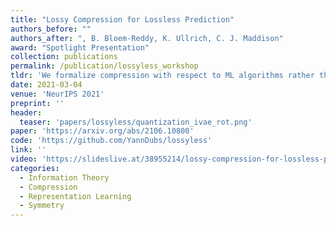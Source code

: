 ```yaml
---
title: "Lossy Compression for Lossless Prediction"
authors_before: ""
authors_after: ", B. Bloem-Reddy, K. Ullrich, C. J. Maddison"
award: "Spotlight Presentation"
collection: publications
permalink: /publication/lossyless_workshop
tldr: 'We formalize compression with respect to ML algorithms rather than human perception.'
date: 2021-03-04
venue: 'NeurIPS 2021'
preprint: '' 
header: 
  teaser: 'papers/lossyless/quantization_ivae_rot.png'
paper: 'https://arxiv.org/abs/2106.10800'
code: 'https://github.com/YannDubs/lossyless' 
link: ''
video: 'https://slideslive.at/38955214/lossy-compression-for-lossless-prediction?ref=search'
categories:
  - Information Theory
  - Compression
  - Representation Learning
  - Symmetry
---
```


 <!-- reference dubois2021lossy  -->